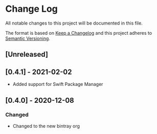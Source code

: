 # Change Log
All notable changes to this project will be documented in this file.

The format is based on [Keep a Changelog](http://keepachangelog.com/)
and this project adheres to [Semantic Versioning](http://semver.org/).

## [Unreleased]

## [0.4.1] - 2021-02-02
- Added support for Swift Package Manager

## [0.4.0] - 2020-12-08
### Changed
- Changed to the new bintray org
